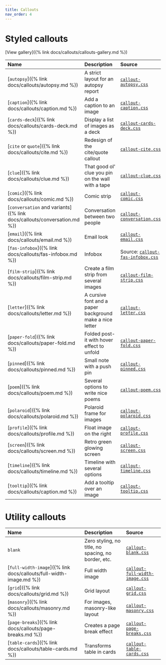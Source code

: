 ```yaml
---
title: Callouts
nav_order: 4
---
```


# Styled callouts

[View gallery]({% link docs/callouts/callouts-gallery.md %})

| Name | Description | Source |
|:-----|:------------|:-------|
| [`autopsy`]({% link docs/callouts/autopsy.md %}) | A strict layout for an autopsy report | [`callout-autopsy.css`](https://github.com/ElsaTam/obsidian-fancy-a-story/blob/main/snippets/editor/callouts/callout-autopsy.css) |
| [`caption`]({% link docs/callouts/caption.md %}) | Add a caption to an image | [`callout-caption.css`](https://github.com/ElsaTam/obsidian-fancy-a-story/blob/main/snippets/editor/callouts/callout-caption.css) |
| [`cards-deck`]({% link docs/callouts/cards-deck.md %}) | Display a list of images as a deck | [`callout-cards-deck.css`](https://github.com/ElsaTam/obsidian-fancy-a-story/blob/main/snippets/editor/callouts/callout-cards-deck.css) |
| [`cite` or `quote`]({% link docs/callouts/cite.md %}) | Redesign of the cite/quote callout | [`callout-cite.css`](https://github.com/ElsaTam/obsidian-fancy-a-story/blob/main/snippets/editor/callouts/callout-cite.css) |
| [`clue`]({% link docs/callouts/clue.md %}) | That good ol' clue you pin on the wall with a tape | [`callout-clue.css`](https://github.com/ElsaTam/obsidian-fancy-a-story/blob/main/snippets/editor/callouts/callout-clue.css) |
| [`comic`]({% link docs/callouts/comic.md %}) | Comic strip | [`callout-comic.css`](https://github.com/ElsaTam/obsidian-fancy-a-story/blob/main/snippets/editor/callouts/callout-comic.css) |
| [`conversation` and variants]({% link docs/callouts/conversation.md %}) | Conversation between two people | [`callout-conversation.css`](https://github.com/ElsaTam/obsidian-fancy-a-story/blob/main/snippets/editor/callouts/callout-conversation.css) |
| [`email`]({% link docs/callouts/email.md %}) | Email look | [`callout-email.css`](https://github.com/ElsaTam/obsidian-fancy-a-story/blob/main/snippets/editor/callouts/callout-email.css) |
| [`fas-infobox`]({% link docs/callouts/fas-infobox.md %}) | Infobox | Source: [`callout-fas-infobox.css`](https://github.com/ElsaTam/obsidian-fancy-a-story/blob/main/snippets/editor/callouts/callout-fas-infobox.css) |
| [`film-strip`]({% link docs/callouts/film-strip.md %}) | Create a film strip from several images | [`callout-film-strip.css`](https://github.com/ElsaTam/obsidian-fancy-a-story/blob/main/snippets/editor/callouts/callout-film-strip.css) |
| [`letter`]({% link docs/callouts/letter.md %}) | A cursive font and a paper background make a nice letter | [`callout-letter.css`](https://github.com/ElsaTam/obsidian-fancy-a-story/blob/main/snippets/editor/callouts/callout-letter.css) |
| [`paper-fold`]({% link docs/callouts/paper-fold.md %}) | Folded post-it with hover effect to unfold | [`callout-paper-fold.css`](https://github.com/ElsaTam/obsidian-fancy-a-story/blob/main/snippets/editor/callouts/callout-paper-fold.css) |
| [`pinned`]({% link docs/callouts/pinned.md %}) | Small note with a push pin | [`callout-pinned.css`](https://github.com/ElsaTam/obsidian-fancy-a-story/blob/main/snippets/editor/callouts/callout-pinned.css) |
| [`poem`]({% link docs/callouts/poem.md %}) | Several options to write nice poems | [`callout-poem.css`](https://github.com/ElsaTam/obsidian-fancy-a-story/blob/main/snippets/editor/callouts/callout-poem.css) |
| [`polaroid`]({% link docs/callouts/polaroid.md %}) | Polaroid frame for images | [`callout-polaroid.css`](https://github.com/ElsaTam/obsidian-fancy-a-story/blob/main/snippets/editor/callouts/callout-polaroid.css) |
| [`profile`]({% link docs/callouts/profile.md %}) | Float image on the right | [`callout-profile.css`](https://github.com/ElsaTam/obsidian-fancy-a-story/blob/main/snippets/editor/callouts/callout-profile.css) |
| [`screen`]({% link docs/callouts/screen.md %}) | Retro green glowing screen | [`callout-screen.css`](https://github.com/ElsaTam/obsidian-fancy-a-story/blob/main/snippets/editor/callouts/callout-screen.css) |
| [`timeline`]({% link docs/callouts/timeline.md %}) | Timeline with several options | [`callout-timeline.css`](https://github.com/ElsaTam/obsidian-fancy-a-story/blob/main/snippets/editor/callouts/callout-timeline.css) |
| [`tooltip`]({% link docs/callouts/caption.md %}) | Add a tooltip over an image | [`callout-tooltip.css`](https://github.com/ElsaTam/obsidian-fancy-a-story/blob/main/snippets/editor/callouts/callout-tooltip.css) |


# Utility callouts

| Name | Description | Source |
|:-----|:------------|:-------|
| `blank` | Zero styling, no title, no spacing, no border, etc. | [`callout-blank.css`](https://github.com/ElsaTam/obsidian-fancy-a-story/blob/main/snippets/editor/callouts/callout-blank.css) |
| [`full-width-image`]({% link docs/callouts/full-width-image.md %}) | Full width image | [`callout-full-width-image.css`](https://github.com/ElsaTam/obsidian-fancy-a-story/blob/main/snippets/editor/callouts/callout-full-width-image.css) |
| [`grid`]({% link docs/callouts/grid.md %}) | Grid layout | [`callout-grid.css`](https://github.com/ElsaTam/obsidian-fancy-a-story/blob/main/snippets/editor/callouts/callout-grid.css) |
| [`masonry`]({% link docs/callouts/masonry.md %}) | For images, masonry-like layout | [`callout-masonry.css`](https://github.com/ElsaTam/obsidian-fancy-a-story/blob/main/snippets/editor/callouts/callout-masonry.css) |
| [`page-breaks`]({% link docs/callouts/page-breaks.md %}) | Creates a page break effect | [`callout-page-breaks.css`](https://github.com/ElsaTam/obsidian-fancy-a-story/blob/main/snippets/editor/callouts/callout-page-breaks.css) |
| [`table-cards`]({% link docs/callouts/table-cards.md %}) | Transforms table in cards | [`callout-table-cards.css`](https://github.com/ElsaTam/obsidian-fancy-a-story/blob/main/snippets/editor/callouts/callout-table-cards.css) |

